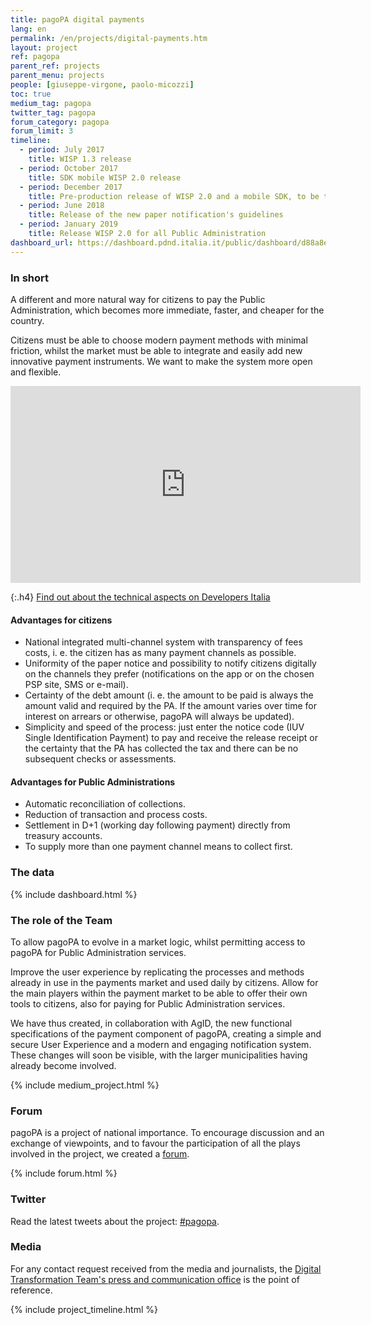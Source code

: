 ```yaml
---
title: pagoPA digital payments
lang: en
permalink: /en/projects/digital-payments.htm
layout: project
ref: pagopa
parent_ref: projects
parent_menu: projects
people: [giuseppe-virgone, paolo-micozzi]
toc: true
medium_tag: pagopa
twitter_tag: pagopa
forum_category: pagopa
forum_limit: 3
timeline:
  - period: July 2017
    title: WISP 1.3 release
  - period: October 2017
    title: SDK mobile WISP 2.0 release
  - period: December 2017
    title: Pre-production release of WISP 2.0 and a mobile SDK, to be tested by Public Administrations
  - period: June 2018
    title: Release of the new paper notification's guidelines
  - period: January 2019
    title: Release WISP 2.0 for all Public Administration
dashboard_url: https://dashboard.pdnd.italia.it/public/dashboard/d88a8ece-75ed-4668-ab8c-3a6c8693b4af
---
```


### In short

A different and more natural way for citizens to pay the Public Administration, which becomes more immediate, faster, and cheaper for the country.

Citizens must be able to choose modern payment methods with minimal friction, whilst the market must be able to integrate and easily add new innovative payment instruments. We want to make the system more open and flexible.

<div class="videoWrapper">
<iframe width="560" height="315" src="https://www.youtube-nocookie.com/embed/RHOAu5GwKnE" frameborder="0" allow="autoplay; encrypted-media" allowfullscreen></iframe>
</div>

{:.h4}
[Find out about the technical aspects on Developers Italia](https://developers.italia.it/it/pagopa/)

#### Advantages for citizens

- National integrated multi-channel system with transparency of fees costs, i. e. the citizen has as many payment channels as possible.
- Uniformity of the paper notice and possibility to notify citizens digitally on the channels they prefer (notifications on the app or on the chosen PSP site, SMS or e-mail).
- Certainty of the debt amount (i. e. the amount to be paid is always the amount valid and required by the PA. If the amount varies over time for interest on arrears or otherwise, pagoPA will always be updated).
- Simplicity and speed of the process: just enter the notice code (IUV Single Identification Payment) to pay and receive the release receipt or the certainty that the PA has collected the tax and there can be no subsequent checks or assessments.

#### Advantages for Public Administrations

- Automatic reconciliation of collections.
- Reduction of transaction and process costs.
- Settlement in D+1 (working day following payment) directly from treasury accounts.
- To supply more than one payment channel means to collect first.

### The data

{% include dashboard.html %}

### The role of the Team

To allow pagoPA to evolve in a market logic, whilst permitting access to pagoPA for Public Administration services.

Improve the user experience by replicating the processes and methods already in use in the payments market and used daily by citizens.
Allow for the main players within the payment market to be able to offer their own tools to citizens, also for paying for Public Administration services.

We have thus created, in collaboration with AgID, the new functional specifications of the payment component of pagoPA, creating a simple and secure User Experience and a modern and engaging notification system.
These changes will soon be visible, with the larger municipalities having already become involved.


{% include medium_project.html %}

### Forum
pagoPA is a project of national importance. To encourage discussion and an exchange of viewpoints, and to favour the participation of all the plays involved in the project, we created a [forum](https://forum.italia.it/c/pagopa).

{% include forum.html %}

### Twitter

Read the latest tweets about the project: [#pagopa](https://twitter.com/search?f=tweets&q=%23pagopa%20from%3Aitdigitalteam&src=typd).

### Media
For any contact request received from the media and journalists, the [Digital Transformation Team's press and communication office](https://teamdigitale.governo.it/en/contacts) is the point of reference.

{% include project_timeline.html %}
